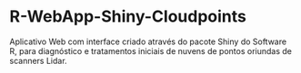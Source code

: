 # R-WebApp-Shiny-Cloudpoints
Aplicativo Web com interface criado através do pacote Shiny do Software R, para diagnóstico e tratamentos iniciais de nuvens de pontos oriundas de scanners Lidar.
